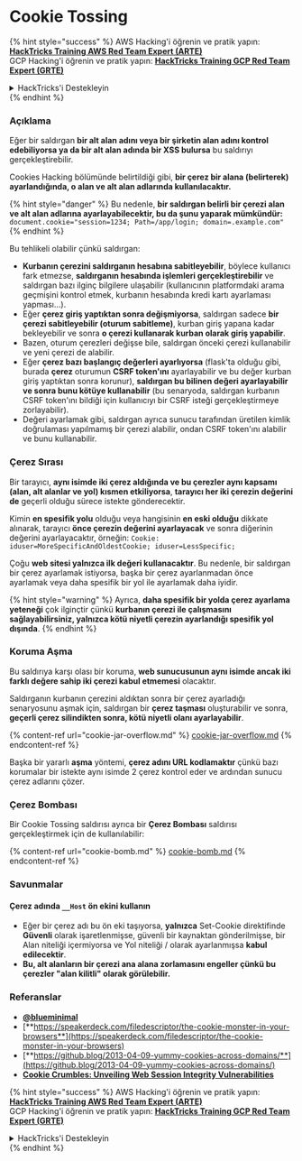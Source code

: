 # Cookie Tossing

{% hint style="success" %}
AWS Hacking'i öğrenin ve pratik yapın:<img src="/.gitbook/assets/arte.png" alt="" data-size="line">[**HackTricks Training AWS Red Team Expert (ARTE)**](https://training.hacktricks.xyz/courses/arte)<img src="/.gitbook/assets/arte.png" alt="" data-size="line">\
GCP Hacking'i öğrenin ve pratik yapın: <img src="/.gitbook/assets/grte.png" alt="" data-size="line">[**HackTricks Training GCP Red Team Expert (GRTE)**<img src="/.gitbook/assets/grte.png" alt="" data-size="line">](https://training.hacktricks.xyz/courses/grte)

<details>

<summary>HackTricks'i Destekleyin</summary>

* [**abonelik planlarını**](https://github.com/sponsors/carlospolop) kontrol edin!
* **💬 [**Discord grubuna**](https://discord.gg/hRep4RUj7f) veya [**telegram grubuna**](https://t.me/peass) katılın ya da **Twitter'da** 🐦 [**@hacktricks\_live**](https://twitter.com/hacktricks\_live)**'ı takip edin.**
* **Hacking ipuçlarını paylaşmak için** [**HackTricks**](https://github.com/carlospolop/hacktricks) ve [**HackTricks Cloud**](https://github.com/carlospolop/hacktricks-cloud) github reposuna PR gönderin.

</details>
{% endhint %}

### Açıklama

Eğer bir saldırgan **bir alt alan adını veya bir şirketin alan adını kontrol edebiliyorsa ya da bir alt alan adında bir XSS bulursa** bu saldırıyı gerçekleştirebilir.

Cookies Hacking bölümünde belirtildiği gibi, **bir çerez bir alana (belirterek) ayarlandığında, o alan ve alt alan adlarında kullanılacaktır.**

{% hint style="danger" %}
Bu nedenle, **bir saldırgan belirli bir çerezi alan ve alt alan adlarına ayarlayabilecektir, bu da şunu yaparak mümkündür:** `document.cookie="session=1234; Path=/app/login; domain=.example.com"`
{% endhint %}

Bu tehlikeli olabilir çünkü saldırgan:

* **Kurbanın çerezini saldırganın hesabına sabitleyebilir**, böylece kullanıcı fark etmezse, **saldırganın hesabında işlemleri gerçekleştirebilir** ve saldırgan bazı ilginç bilgilere ulaşabilir (kullanıcının platformdaki arama geçmişini kontrol etmek, kurbanın hesabında kredi kartı ayarlaması yapması...).
* Eğer **çerez giriş yaptıktan sonra değişmiyorsa**, saldırgan sadece **bir çerezi sabitleyebilir (oturum sabitleme)**, kurban giriş yapana kadar bekleyebilir ve sonra **o çerezi kullanarak kurban olarak giriş yapabilir**.
* Bazen, oturum çerezleri değişse bile, saldırgan önceki çerezi kullanabilir ve yeni çerezi de alabilir.
* Eğer **çerez bazı başlangıç değerleri ayarlıyorsa** (flask'ta olduğu gibi, burada **çerez** oturumun **CSRF token'ını** ayarlayabilir ve bu değer kurban giriş yaptıktan sonra korunur), **saldırgan bu bilinen değeri ayarlayabilir ve sonra bunu kötüye kullanabilir** (bu senaryoda, saldırgan kurbanın CSRF token'ını bildiği için kullanıcıyı bir CSRF isteği gerçekleştirmeye zorlayabilir).
* Değeri ayarlamak gibi, saldırgan ayrıca sunucu tarafından üretilen kimlik doğrulaması yapılmamış bir çerezi alabilir, ondan CSRF token'ını alabilir ve bunu kullanabilir.

### Çerez Sırası

Bir tarayıcı, **aynı isimde iki çerez aldığında ve bu çerezler aynı kapsamı (alan, alt alanlar ve yol) kısmen etkiliyorsa**, **tarayıcı her iki çerezin değerini de** geçerli olduğu sürece istekte gönderecektir.

Kimin **en spesifik yolu** olduğu veya hangisinin **en eski olduğu** dikkate alınarak, tarayıcı **önce çerezin değerini ayarlayacak** ve sonra diğerinin değerini ayarlayacaktır, örneğin: `Cookie: iduser=MoreSpecificAndOldestCookie; iduser=LessSpecific;`

Çoğu **web sitesi yalnızca ilk değeri kullanacaktır**. Bu nedenle, bir saldırgan bir çerez ayarlamak istiyorsa, başka bir çerez ayarlanmadan önce ayarlamak veya daha spesifik bir yol ile ayarlamak daha iyidir.

{% hint style="warning" %}
Ayrıca, **daha spesifik bir yolda çerez ayarlama yeteneği** çok ilginçtir çünkü **kurbanın çerezi ile çalışmasını sağlayabilirsiniz, yalnızca kötü niyetli çerezin ayarlandığı spesifik yol dışında**.
{% endhint %}

### Koruma Aşma

Bu saldırıya karşı olası bir koruma, **web sunucusunun aynı isimde ancak iki farklı değere sahip iki çerezi kabul etmemesi** olacaktır.

Saldırganın kurbanın çerezini aldıktan sonra bir çerez ayarladığı senaryosunu aşmak için, saldırgan bir **çerez taşması** oluşturabilir ve sonra, **geçerli çerez silindikten sonra, kötü niyetli olanı ayarlayabilir**.

{% content-ref url="cookie-jar-overflow.md" %}
[cookie-jar-overflow.md](cookie-jar-overflow.md)
{% endcontent-ref %}

Başka bir yararlı **aşma** yöntemi, **çerez adını URL kodlamaktır** çünkü bazı korumalar bir istekte aynı isimde 2 çerez kontrol eder ve ardından sunucu çerez adlarını çözer.

### Çerez Bombası

Bir Cookie Tossing saldırısı ayrıca bir **Çerez Bombası** saldırısı gerçekleştirmek için de kullanılabilir:

{% content-ref url="cookie-bomb.md" %}
[cookie-bomb.md](cookie-bomb.md)
{% endcontent-ref %}

### Savunmalar

#### **Çerez adında `__Host` ön ekini kullanın**

* Eğer bir çerez adı bu ön eki taşıyorsa, **yalnızca** Set-Cookie direktifinde **Güvenli** olarak işaretlenmişse, güvenli bir kaynaktan gönderilmişse, bir Alan niteliği içermiyorsa ve Yol niteliği / olarak ayarlanmışsa **kabul edilecektir**.
* **Bu, alt alanların bir çerezi ana alana zorlamasını engeller çünkü bu çerezler "alan kilitli" olarak görülebilir.**

### Referanslar

* [**@blueminimal**](https://twitter.com/blueminimal)
* [**https://speakerdeck.com/filedescriptor/the-cookie-monster-in-your-browsers**](https://speakerdeck.com/filedescriptor/the-cookie-monster-in-your-browsers)
* [**https://github.blog/2013-04-09-yummy-cookies-across-domains/**](https://github.blog/2013-04-09-yummy-cookies-across-domains/)
* [**Cookie Crumbles: Unveiling Web Session Integrity Vulnerabilities**](https://www.youtube.com/watch?v=F\_wAzF4a7Xg)

{% hint style="success" %}
AWS Hacking'i öğrenin ve pratik yapın:<img src="/.gitbook/assets/arte.png" alt="" data-size="line">[**HackTricks Training AWS Red Team Expert (ARTE)**](https://training.hacktricks.xyz/courses/arte)<img src="/.gitbook/assets/arte.png" alt="" data-size="line">\
GCP Hacking'i öğrenin ve pratik yapın: <img src="/.gitbook/assets/grte.png" alt="" data-size="line">[**HackTricks Training GCP Red Team Expert (GRTE)**<img src="/.gitbook/assets/grte.png" alt="" data-size="line">](https://training.hacktricks.xyz/courses/grte)

<details>

<summary>HackTricks'i Destekleyin</summary>

* [**abonelik planlarını**](https://github.com/sponsors/carlospolop) kontrol edin!
* **💬 [**Discord grubuna**](https://discord.gg/hRep4RUj7f) veya [**telegram grubuna**](https://t.me/peass) katılın ya da **Twitter'da** 🐦 [**@hacktricks\_live**](https://twitter.com/hacktricks\_live)**'ı takip edin.**
* **Hacking ipuçlarını paylaşmak için** [**HackTricks**](https://github.com/carlospolop/hacktricks) ve [**HackTricks Cloud**](https://github.com/carlospolop/hacktricks-cloud) github reposuna PR gönderin.

</details>
{% endhint %}
